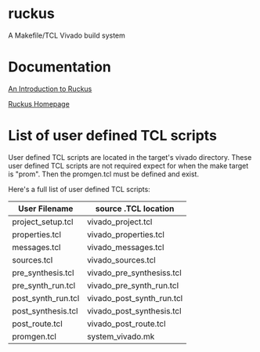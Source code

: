 # ruckus
A Makefile/TCL Vivado build system

# Documentation

[An Introduction to Ruckus](https://docs.google.com/presentation/d/1kvzXiByE8WISo40Xd573DdR7dQU4BpDQGwEgNyeJjTI/edit?usp=sharing)

[Ruckus Homepage](https://confluence.slac.stanford.edu/display/ppareg/Build+System%3A+Vivado+Support)

# List of user defined TCL scripts

User defined TCL scripts are located in the target's vivado directory.
These user defined TCL scripts are not required expect for when the make target is "prom". 
Then the promgen.tcl must be defined and exist. 

Here's a full list of user defined TCL scripts:

| User Filename      | source .TCL location           | 
| ------------------ | ------------------------------ | 
| project_setup.tcl  | vivado_project.tcl             | 
| properties.tcl     | vivado_properties.tcl          | 
| messages.tcl       | vivado_messages.tcl            | 
| sources.tcl        | vivado_sources.tcl             | 
| pre_synthesis.tcl  | vivado_pre_synthesiss.tcl      | 
| pre_synth_run.tcl  | vivado_pre_synth_run.tcl       | 
| post_synth_run.tcl | vivado_post_synth_run.tcl      | 
| post_synthesis.tcl | vivado_post_synthesis.tcl      | 
| post_route.tcl     | vivado_post_route.tcl          | 
| promgen.tcl        | system_vivado.mk               | 
